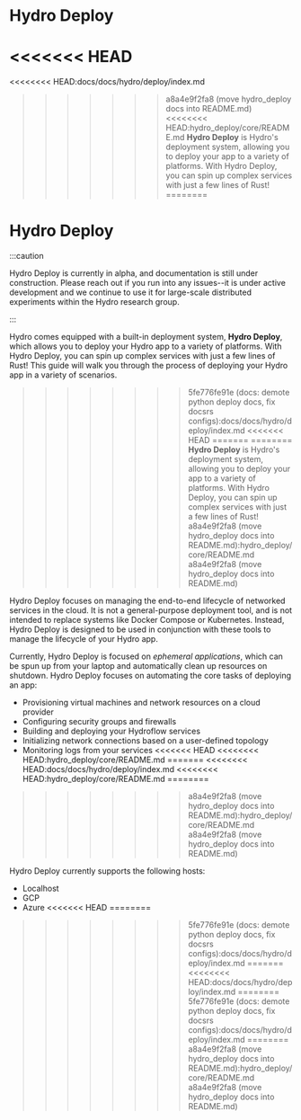 <h1 class="crate-title">Hydro Deploy</h1>

<<<<<<< HEAD
=======
<<<<<<<< HEAD:docs/docs/hydro/deploy/index.md
>>>>>>> a8a4e9f2fa8 (move hydro_deploy docs into README.md)
<<<<<<<< HEAD:hydro_deploy/core/README.md
**Hydro Deploy** is Hydro's deployment system, allowing you to deploy your app to a variety of platforms. With Hydro Deploy, you can spin up complex services with just a few lines of Rust!
========
# Hydro Deploy

:::caution

Hydro Deploy is currently in alpha, and documentation is still under construction. Please reach out if you run into any issues--it is under active development and we continue to use it for large-scale distributed experiments within the Hydro research group.

:::

Hydro comes equipped with a built-in deployment system, **Hydro Deploy**, which allows you to deploy your Hydro app to a variety of platforms. With Hydro Deploy, you can spin up complex services with just a few lines of Rust! This guide will walk you through the process of deploying your Hydro app in a variety of scenarios.
>>>>>>>> 5fe776fe91e (docs: demote python deploy docs, fix docsrs configs):docs/docs/hydro/deploy/index.md
<<<<<<< HEAD
=======
========
**Hydro Deploy** is Hydro's deployment system, allowing you to deploy your app to a variety of platforms. With Hydro Deploy, you can spin up complex services with just a few lines of Rust!
>>>>>>>> a8a4e9f2fa8 (move hydro_deploy docs into README.md):hydro_deploy/core/README.md
>>>>>>> a8a4e9f2fa8 (move hydro_deploy docs into README.md)

Hydro Deploy focuses on managing the end-to-end lifecycle of networked services in the cloud. It is not a general-purpose deployment tool, and is not intended to replace systems like Docker Compose or Kubernetes. Instead, Hydro Deploy is designed to be used in conjunction with these tools to manage the lifecycle of your Hydro app.

Currently, Hydro Deploy is focused on _ephemeral applications_, which can be spun up from your laptop and automatically clean up resources on shutdown. Hydro Deploy focuses on automating the core tasks of deploying an app:
- Provisioning virtual machines and network resources on a cloud provider
- Configuring security groups and firewalls
- Building and deploying your Hydroflow services
- Initializing network connections based on a user-defined topology
- Monitoring logs from your services
<<<<<<< HEAD
<<<<<<<< HEAD:hydro_deploy/core/README.md
=======
<<<<<<<< HEAD:docs/docs/hydro/deploy/index.md
<<<<<<<< HEAD:hydro_deploy/core/README.md
========
>>>>>>>> a8a4e9f2fa8 (move hydro_deploy docs into README.md):hydro_deploy/core/README.md
>>>>>>> a8a4e9f2fa8 (move hydro_deploy docs into README.md)

Hydro Deploy currently supports the following hosts:
- Localhost
- GCP
- Azure
<<<<<<< HEAD
========
>>>>>>>> 5fe776fe91e (docs: demote python deploy docs, fix docsrs configs):docs/docs/hydro/deploy/index.md
=======
<<<<<<<< HEAD:docs/docs/hydro/deploy/index.md
========
>>>>>>>> 5fe776fe91e (docs: demote python deploy docs, fix docsrs configs):docs/docs/hydro/deploy/index.md
========
>>>>>>>> a8a4e9f2fa8 (move hydro_deploy docs into README.md):hydro_deploy/core/README.md
>>>>>>> a8a4e9f2fa8 (move hydro_deploy docs into README.md)
